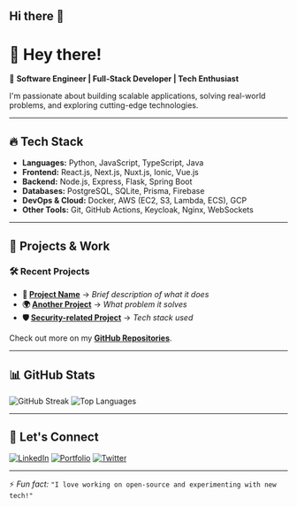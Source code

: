 ## Hi there 👋

<!--
**arcmentor/arcmentor** is a ✨ _special_ ✨ repository because its `README.md` (this file) appears on your GitHub profile.

Here are some ideas to get you started:

- 🔭 I’m currently working on ...
- 🌱 I’m currently learning ...
- 👯 I’m looking to collaborate on ...
- 🤔 I’m looking for help with ...
- 💬 Ask me about ...
- 📫 How to reach me: ...
- 😄 Pronouns: ...
- ⚡ Fun fact: ...
-->
# 👋 Hey there!

🚀 **Software Engineer | Full-Stack Developer | Tech Enthusiast**  

I'm passionate about building scalable applications, solving real-world problems, and exploring cutting-edge technologies.

---

## 🔥 **Tech Stack**
- **Languages:** Python, JavaScript, TypeScript, Java  
- **Frontend:** React.js, Next.js, Nuxt.js, Ionic, Vue.js  
- **Backend:** Node.js, Express, Flask, Spring Boot  
- **Databases:** PostgreSQL, SQLite, Prisma, Firebase  
- **DevOps & Cloud:** Docker, AWS (EC2, S3, Lambda, ECS), GCP  
- **Other Tools:** Git, GitHub Actions, Keycloak, Nginx, WebSockets  

---

## 📌 **Projects & Work**
### 🛠️ Recent Projects
- **🚀 [Project Name](#)** → *Brief description of what it does*
- **🌍 [Another Project](#)** → *What problem it solves*
- **🛡️ [Security-related Project](#)** → *Tech stack used*

Check out more on my **[GitHub Repositories](https://github.com/arcmentor?tab=repositories)**.

---

## 📊 **GitHub Stats**
![GitHub Streak](https://streak-stats.demolab.com?user=arcmentor&theme=react&hide_border=true)
![Top Languages](https://github-readme-stats.vercel.app/api/top-langs/?username=arcmentor&layout=compact&theme=react)

---

## 💬 **Let's Connect**
[![LinkedIn](https://img.shields.io/badge/LinkedIn-0077B5?style=for-the-badge&logo=linkedin&logoColor=white)](https://linkedin.com/in/your-profile)
[![Portfolio](https://img.shields.io/badge/Portfolio-000000?style=for-the-badge&logo=vercel&logoColor=white)](https://your-website.com)
[![Twitter](https://img.shields.io/badge/Twitter-1DA1F2?style=for-the-badge&logo=twitter&logoColor=white)](https://twitter.com/yourhandle)

---

⚡ *Fun fact:* `"I love working on open-source and experimenting with new tech!"`  

